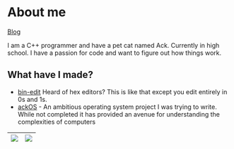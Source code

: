 # About me
[Blog](https://masterneko.github.io)

I am a C++ programmer and have a pet cat named Ack. Currently in high school. I have a passion for code and want to figure out how things work.

## What have I made?
* [bin-edit](https://github.com/masterneko/bin-edit) Heard of hex editors? This is like that except you edit entirely in 0s and 1s.
* [ackOS](https://github.com/ackOS-project/ackOS) - An ambitious operating system project I was trying to write. While not completed it has provided an avenue for understanding the complexities of computers

|![](https://github-readme-stats.vercel.app/api?username=masterneko&show_icons=true&include_all_commits=true&theme=radical&hide_border=true)|![](https://github-readme-stats.vercel.app/api/top-langs/?username=masterneko&layout=compact&theme=radical&hide_border=true&langs_count=3)|
|---|---|
